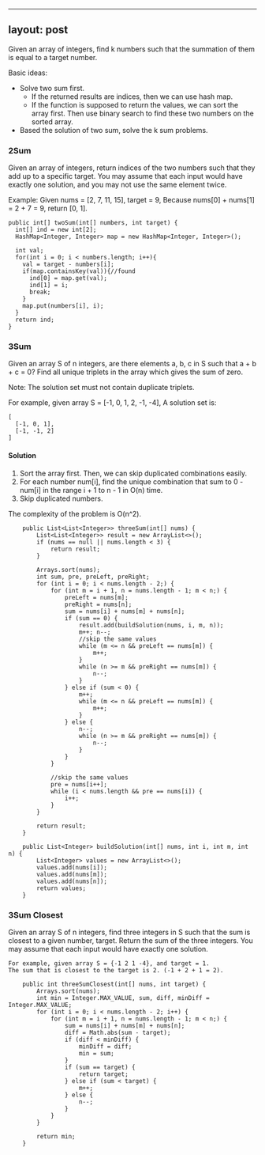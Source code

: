 
---
layout: post
---

Given an array of integers, find k numbers such that the summation of them is equal to a target number.

Basic ideas:

- Solve two sum first.
  - If the returned results are indices, then we can use hash map.
  - If the function is supposed to return the values, we can sort the array first. Then use binary search to find these 
    two numbers on the sorted array.
- Based the solution of two sum, solve the k sum problems.

### 2Sum 

Given an array of integers, return indices of the two numbers such that they add up to a specific target.
You may assume that each input would have exactly one solution, and you may not use the same element twice.

Example:
Given nums = [2, 7, 11, 15], target = 9,
Because nums[0] + nums[1] = 2 + 7 = 9,
return [0, 1].

```
public int[] twoSum(int[] numbers, int target) {
  int[] ind = new int[2];  
  HashMap<Integer, Integer> map = new HashMap<Integer, Integer>();

  int val;
  for(int i = 0; i < numbers.length; i++){         
    val = target - numbers[i];
    if(map.containsKey(val)){//found
      ind[0] = map.get(val);
      ind[1] = i;
      break;
    } 
    map.put(numbers[i], i);
  }
  return ind;
}
```

### 3Sum

Given an array S of n integers, are there elements a, b, c in S such that a + b + c = 0? Find all unique triplets in the 
array which gives the sum of zero.

Note: The solution set must not contain duplicate triplets.

For example, given array S = [-1, 0, 1, 2, -1, -4],
A solution set is:
```
[
  [-1, 0, 1],
  [-1, -1, 2]
]
```

#### Solution

1. Sort the array first. Then, we can skip duplicated combinations easily.
1. For each number num[i], find the unique combination that sum to 0 - num[i] in the range i + 1 
   to n - 1 in O(n) time.
1. Skip duplicated numbers.

The complexity of the problem is O(n^2). 

```
    public List<List<Integer>> threeSum(int[] nums) {
        List<List<Integer>> result = new ArrayList<>();
        if (nums == null || nums.length < 3) {
            return result;
        }

        Arrays.sort(nums);
        int sum, pre, preLeft, preRight;
        for (int i = 0; i < nums.length - 2;) {
            for (int m = i + 1, n = nums.length - 1; m < n;) {
                preLeft = nums[m];
                preRight = nums[n];
                sum = nums[i] + nums[m] + nums[n];
                if (sum == 0) {
                    result.add(buildSolution(nums, i, m, n));
                    m++; n--;
                    //skip the same values
                    while (m <= n && preLeft == nums[m]) {
                        m++;
                    }
                    while (n >= m && preRight == nums[m]) {
                        n--;
                    }
                } else if (sum < 0) {
                    m++;
                    while (m <= n && preLeft == nums[m]) {
                        m++;
                    }
                } else {
                    n--;
                    while (n >= m && preRight == nums[m]) {
                        n--;
                    }
                }
            }

            //skip the same values
            pre = nums[i++];
            while (i < nums.length && pre == nums[i]) {
                i++;
            }
        }

        return result;
    }

    public List<Integer> buildSolution(int[] nums, int i, int m, int n) {
        List<Integer> values = new ArrayList<>();
        values.add(nums[i]);
        values.add(nums[m]);
        values.add(nums[n]);
        return values;
    }
```

### 3Sum Closest

Given an array S of n integers, find three integers in S such that the sum is closest to a given number, target. Return the sum of the three integers. You may assume that each input would have exactly one solution.

    For example, given array S = {-1 2 1 -4}, and target = 1.
    The sum that is closest to the target is 2. (-1 + 2 + 1 = 2).

```
    public int threeSumClosest(int[] nums, int target) {
        Arrays.sort(nums);
        int min = Integer.MAX_VALUE, sum, diff, minDiff = Integer.MAX_VALUE;
        for (int i = 0; i < nums.length - 2; i++) {
            for (int m = i + 1, n = nums.length - 1; m < n;) {
                sum = nums[i] + nums[m] + nums[n];
                diff = Math.abs(sum - target);
                if (diff < minDiff) {
                    minDiff = diff;
                    min = sum;
                }
                if (sum == target) {
                    return target;
                } else if (sum < target) {
                    m++;
                } else {
                    n--;
                }
            }
        }

        return min;
    }
```
